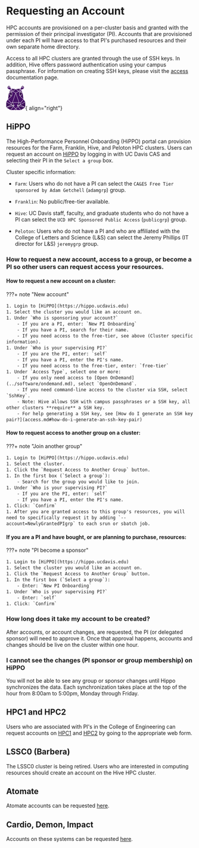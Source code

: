 # Requesting an Account

HPC accounts are provisioned on a per-cluster basis and granted with the permission of their principal investigator
(PI). Accounts that are provisioned under each PI will have access to that PI's purchased resources and their own
separate home directory.

Access to all HPC clusters are granted through the use of SSH keys. In addition, Hive offers password authentication
using your campus passphrase. For information on creating SSH keys, please visit the [access](access.md)
documentation page.

![HiPPO](../img/HiPPO.png){ align="right"}

## HiPPO

The High-Performance Personnel Onboarding (HiPPO) portal can provision resources for the Farm, Franklin, Hive, and
Peloton HPC clusters. Users can request an account on [HiPPO](https://hippo.ucdavis.edu) by logging in with UC Davis CAS
and selecting their PI in the `Select a group` box.

Cluster specific information:

-   `Farm`: Users who do not have a PI can select the `CA&ES Free Tier sponsored by Adam Getchell` (`adamgrp`) group.

-   `Franklin`: No public/free-tier available.

-   `Hive`: UC Davis staff, faculty, and graduate students who do not have a PI can select the
    `UCD HPC Sponsored Public Access` (`publicgrp`) group.

-   `Peloton`: Users who do not have a PI and who are affiliated with the College of Letters and Science (L&S) can
    select the Jeremy Phillips (IT director for L&S) `jeremygrp` group.

### How to request a new account, access to a group, or become a PI so other users can request access your resources.

#### How to request a new account on a cluster:

???+ note "New account"

    1. Login to [HiPPO](https://hippo.ucdavis.edu)
    1. Select the cluster you would like an account on.
    1. Under `Who is sponsoring your account?`
        - If you are a PI, enter: `New PI Onboarding`
        - If you have a PI, search for their name.
        - If you need access to the free-tier, see above (Cluster specific information).
    1. Under `Who is your supervising PI?`
        - If you are the PI, enter: `self`
        - If you have a PI, enter the PI's name.
        - If you need access to the free-tier, enter: `free-tier`
    1. Under `Access Type`, select one or more:
        - If you only need access to [Open OnDemand](../software/ondemand.md), select `OpenOnDemand`.
        - If you need command-line access to the cluster via SSH, select `SshKey`.
        - Note: Hive allows SSH with campus passphrases or a SSH key, all other clusters **require** a SSH key.
        - For help generating a SSH key, see [How do I generate an SSH key pair?](access.md#how-do-i-generate-an-ssh-key-pair)

#### How to request access to another group on a cluster:

???+ note "Join another group"

    1. Login to [HiPPO](https://hippo.ucdavis.edu)
    1. Select the cluster.
    1. Click the `Request Access to Another Group` button.
    1. In the first box (`Select a group`):
        - Search for the group you would like to join.
    1. Under `Who is your supervising PI?`
        - If you are the PI, enter: `self`
        - If you have a PI, enter the PI's name.
    1. Click: `Confirm`
    1. After you are granted access to this group's resources, you will need to specifically request it by adding `--account=NewlyGrantedPIgrp` to each srun or sbatch job.

#### If you are a PI and have bought, or are planning to purchase, resources:

???+ note "PI become a sponsor"

    1. Login to [HiPPO](https://hippo.ucdavis.edu)
    1. Select the cluster you would like an account on.
    1. Click the `Request Access to Another Group` button.
    1. In the first box (`Select a group`):
        - Enter: `New PI Onboarding`
    1. Under `Who is your supervising PI?`
        - Enter: `self`
    1. Click: `Confirm`

### How long does it take my account to be created?

After accounts, or account changes, are requested, the PI (or delegated sponsor) will need to approve it. Once that
approval happens, accounts and changes should be live on the cluster within one hour.

### I cannot see the changes (PI sponsor or group membership) on HiPPO

You will not be able to see any group or sponsor changes until Hippo synchronizes the data. Each synchronization takes
place at the top of the hour from 8:00am to 5:00pm, Monday through Friday.

## HPC1 and HPC2

Users who are associated with PI's in the College of Engineering can request accounts on
[HPC1](https://wiki.cse.ucdavis.edu/cgi-bin/engr.pl) and [HPC2](https://hpc.ucdavis.edu/form/account-request-form) by
going to the appropriate web form.

## LSSC0 (Barbera)

The LSSC0 cluster is being retired. Users who are interested in computing resources should create an account on the Hive
HPC cluster.

## Atomate

Atomate accounts can be requested [here](https://wiki.cse.ucdavis.edu/cgi-bin/atomate.pl).

## Cardio, Demon, Impact

Accounts on these systems can be requested [here](https://wiki.cse.ucdavis.edu/cgi-bin/index2.pl).
